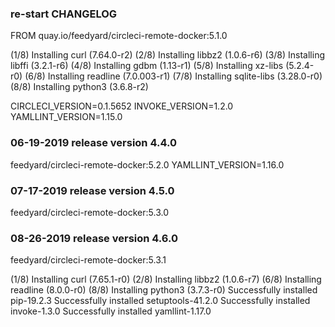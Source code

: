 ### re-start CHANGELOG

FROM quay.io/feedyard/circleci-remote-docker:5.1.0

(1/8) Installing curl (7.64.0-r2)
(2/8) Installing libbz2 (1.0.6-r6)
(3/8) Installing libffi (3.2.1-r6)
(4/8) Installing gdbm (1.13-r1)
(5/8) Installing xz-libs (5.2.4-r0)
(6/8) Installing readline (7.0.003-r1)
(7/8) Installing sqlite-libs (3.28.0-r0)
(8/8) Installing python3 (3.6.8-r2)

CIRCLECI_VERSION=0.1.5652
INVOKE_VERSION=1.2.0
YAMLLINT_VERSION=1.15.0

### 06-19-2019 release version 4.4.0

feedyard/circleci-remote-docker:5.2.0
YAMLLINT_VERSION=1.16.0

### 07-17-2019 release version 4.5.0

feedyard/circleci-remote-docker:5.3.0

### 08-26-2019 release version 4.6.0

feedyard/circleci-remote-docker:5.3.1

(1/8) Installing curl (7.65.1-r0)
(2/8) Installing libbz2 (1.0.6-r7)
(6/8) Installing readline (8.0.0-r0)
(8/8) Installing python3 (3.7.3-r0)
Successfully installed pip-19.2.3
Successfully installed setuptools-41.2.0
Successfully installed invoke-1.3.0
Successfully installed yamllint-1.17.0
